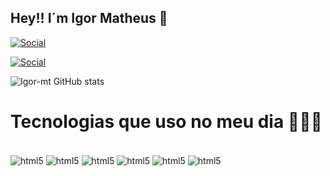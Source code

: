 ## Hey!! I´m Igor Matheus 👋

[![Social](https://img.shields.io/badge/LinkedIn-0077B5?style=for-the-badge&logo=linkedin&logoColor=white)](https://www.linkedin.com/in/igor-matheus-lopes-de-lima-800788163/)

[![Social](https://img.shields.io/badge/Instagram-E4405F?style=for-the-badge&logo=instagram&logoColor=white)](https://www.instagram.com/igor_matheusll/)

![Igor-mt GitHub stats](https://github-readme-stats.vercel.app/api?username=Igor-mt&show_icons=true&theme=dracula)

# Tecnologias que uso no meu dia  🧑🏽‍💻


<div style="display: inline_block"><br/>
    <img align="center" alt="html5" src="https://img.shields.io/badge/HTML5-E34F26?style=for-the-badge&logo=html5&logoColor=white" /> 
    <img align="center" alt="html5" src="https://img.shields.io/badge/CSS3-1572B6?style=for-the-badge&logo=css3&logoColor=white" />
    <img align="center" alt="html5" src="https://img.shields.io/badge/.NET-5C2D91?style=for-the-badge&logo=.net&logoColor=white" />
    <img align="center" alt="html5" src="https://img.shields.io/badge/JavaScript-323330?style=for-the-badge&logo=javascript&logoColor=F7DF1E" />
    <img align="center" alt="html5" src="https://img.shields.io/badge/C%23-239120?style=for-the-badge&logo=c-sharp&logoColor=white" />  <img align="center" alt="html5" src="https://img.shields.io/badge/PHP-777BB4?style=for-the-badge&logo=php&logoColor=white" /> 
</div>
